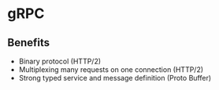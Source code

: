 # gRPC

## Benefits
* Binary protocol (HTTP/2)
* Multiplexing many requests on one connection (HTTP/2)
* Strong typed service and message definition (Proto Buffer)

